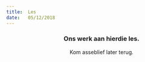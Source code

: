 ```yaml
---
title:  Les
date:   05/12/2018
---
```


### <center>Ons werk aan hierdie les.</center>
<center>Kom asseblief later terug.</center>